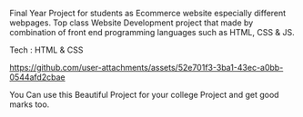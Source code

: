 Final Year Project for students as Ecommerce website especially different webpages. Top class Website Development project that made by combination of front end programming languages such as HTML, CSS & JS.

Tech : HTML & CSS

https://github.com/user-attachments/assets/52e701f3-3ba1-43ec-a0bb-0544afd2cbae

You Can use this Beautiful Project for your college Project and get good marks too.
